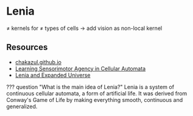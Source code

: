 # Lenia

$\ne$ kernels for $\ne$ types of cells $\rightarrow$ add vision as non-local kernel

## Resources

- [chakazul.github.io](https://chakazul.github.io/lenia.html#Directions)
- [Learning Sensorimotor Agency in Cellular Automata](https://developmentalsystems.org/sensorimotor-lenia/)
- [Lenia and Expanded Universe](https://arxiv.org/pdf/2005.03742.pdf)

??? question "What is the main idea of Lenia?"
    Lenia is a system of continuous cellular automata, a form of artificial life.
    It was derived from Conway's Game of Life by making everything smooth, continuous and generalized.
